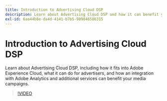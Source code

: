 ```yaml
---
title: Introduction to Advertising Cloud DSP
description: Learn about Advertising Cloud DSP and how it can benefit your media campaigns.
exl-id: 6aa44b8e-da4d-4141-b7b5-989046586315
---
```

# Introduction to Advertising Cloud DSP

Learn about Advertising Cloud DSP, including how it fits into Adobe Experience Cloud, what it can do for advertisers, and how an integration with Adobe Analytics and additional services can benefit your media campaigns.

>[!VIDEO](https://video.tv.adobe.com/v/339200)
